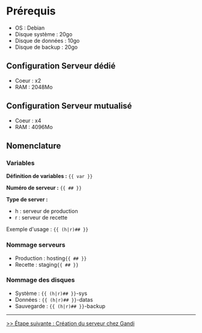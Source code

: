 # Prérequis

- OS : Debian
- Disque système : 20go
- Disque de données : 10go
- Disque de backup : 20go

## Configuration Serveur dédié

- Coeur : x2
- RAM : 2048Mo

## Configuration Serveur mutualisé

- Coeur : x4
- RAM : 4096Mo

## Nomenclature

### Variables

**Définition de variables :** ```{{ var }}```

**Numéro de serveur :** ```{{ ## }}```

**Type de server :**

- h : serveur de production
- r : serveur de recette

Exemple d'usage : ```{{ (h|r)## }}```

### Nommage serveurs

- Production : hosting```{{ ## }}```
- Recette : staging```{{ ## }}```

### Nommage des disques

- Système : ```{{ (h|r)## }}```-sys
- Données : ```{{ (h|r)## }}```-datas
- Sauvegarde : ```{{ (h|r)## }}```-backup

---
[>> Étape suivante : Création du serveur chez Gandi](01-create-Gandi-server.md)
